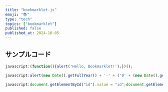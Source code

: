 ```yaml
---
title: "bookmarklet-js"
emoji: "📚"
type: "tech"
topics: ["bookmarklet"]
published: false
published_at: 2024-10-05
---
```


## サンプルコード

```javascript
javascript:(function(){alert('Hello, Bookmarklet!');})();
```

```javascript
javascript:alert(new Date().getFullYear() + '-' + ('0' + (new Date().getMonth() + 1)).slice(-2) + '-' + ('0' + new Date().getDate()).slice(-2));void(0);
```

```javascript
javascript:document.getElementById("id").value = "id";document.getElementById("name").value = "name";void(0);
```
